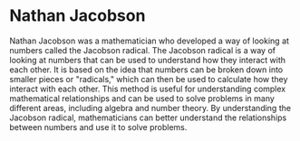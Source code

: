 # Nathan Jacobson

Nathan Jacobson was a mathematician who developed a way of looking at numbers called the Jacobson radical. The Jacobson radical is a way of looking at numbers that can be used to understand how they interact with each other. It is based on the idea that numbers can be broken down into smaller pieces or "radicals," which can then be used to calculate how they interact with each other. This method is useful for understanding complex mathematical relationships and can be used to solve problems in many different areas, including algebra and number theory. By understanding the Jacobson radical, mathematicians can better understand the relationships between numbers and use it to solve problems.
